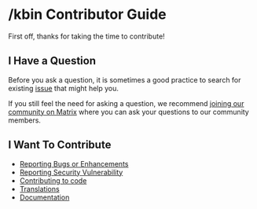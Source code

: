 # /kbin Contributor Guide

First off, thanks for taking the time to contribute!

## I Have a Question

Before you ask a question, it is sometimes a good practice to search for existing [issue](https://codeberg.org/Kbin/kbin-core/issues) that might help you.

If you still feel the need for asking a question, we recommend [joining our community on Matrix](https://matrix.to/#/%23kbin-space:matrix.org) where you can ask your questions to our community members.

## I Want To Contribute

- [Reporting Bugs or Enhancements](https://codeberg.org/Kbin/kbin-core/wiki/Contributing#reporting-issues)
- [Reporting Security Vulnerability](https://codeberg.org/Kbin/kbin-core/wiki/Contributing#reporting-security-vulnerability)
- [Contributing to code](https://codeberg.org/Kbin/kbin-core/wiki/Contributing#code)
- [Translations](https://codeberg.org/Kbin/kbin-core/wiki/Contributing#translations)
- [Documentation](https://codeberg.org/Kbin/kbin-core/wiki/Contributing#documentation)
